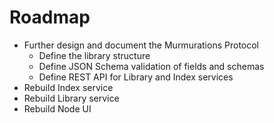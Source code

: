 # Roadmap

- Further design and document the Murmurations Protocol
    - Define the library structure
    - Define JSON Schema validation of fields and schemas
    - Define REST API for Library and Index services
- Rebuild Index service
- Rebuild Library service
- Rebuild Node UI